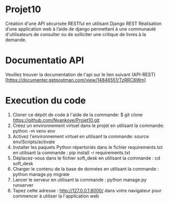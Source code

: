 # Projet10
Création d'une API sécurisée RESTful en utilisant Django REST
Réalisation d’une application web à l’aide de django permettant à une communauté d'utilisateurs de consulter ou de solliciter une critique de livres à la demande.
# Documentatio API
Veuillez trouver la documentation de l'api sur le lien suivant (API-REST)[https://documenter.getpostman.com/view/14846551/TzRRC8Wm]
# Execution du code
 1. Cloner ce dépôt de code à l'aide de la commande: $ git clone https://github.com/Nyankoye/Projet10.git 
 2. Créez un environnement virtuel dans le projet en utilisant la commande: python -m venv env
 3. Activez l'environnement virtuel en utilisant la commande: source env/Scripts/activate
 4. Installer les paquets Python répertoriés dans le fichier requirements.txt en utilisant la commande : pip install -r requirements.txt
 5. Déplacez-vous  dans le fichier soft_desk en utilisant la commande : cd soft_desk
 6. Charger le contenu de la base de données en utilisant la commande : python manage.py migrate
 7. Lancer le serveur en utilisant la commande : python manage.py runserver
 8. Tapez cette adresse : http://127.0.0.1:8000/ dans votre navigateur pour commencer à utiliser la l'application web